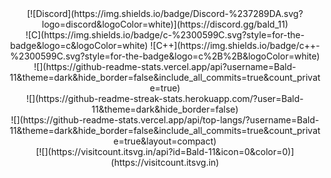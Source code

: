 
<div align="center">
  [![Discord](https://img.shields.io/badge/Discord-%237289DA.svg?logo=discord&logoColor=white)](https://discord.gg/bald_11) 
</div>

<div align="center">
  ![C](https://img.shields.io/badge/c-%2300599C.svg?style=for-the-badge&logo=c&logoColor=white) ![C++](https://img.shields.io/badge/c++-%2300599C.svg?style=for-the-badge&logo=c%2B%2B&logoColor=white)
</div>

<div align="center">
  ![](https://github-readme-stats.vercel.app/api?username=Bald-11&theme=dark&hide_border=false&include_all_commits=true&count_private=true)<br/>
  ![](https://github-readme-streak-stats.herokuapp.com/?user=Bald-11&theme=dark&hide_border=false)<br/>
  ![](https://github-readme-stats.vercel.app/api/top-langs/?username=Bald-11&theme=dark&hide_border=false&include_all_commits=true&count_private=true&layout=compact)
</div>

<div align="center">
  [![](https://visitcount.itsvg.in/api?id=Bald-11&icon=0&color=0)](https://visitcount.itsvg.in)
</div>
